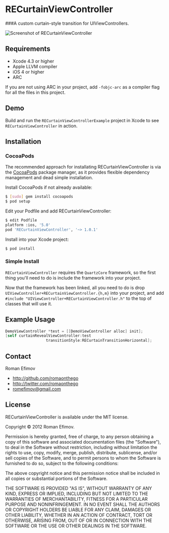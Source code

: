 # RECurtainViewController
###A custom curtain-style transition for UIViewControllers.

![Screenshot of RECurtainViewController](https://github.com/romaonthego/RECurtainViewController/raw/master/Screenshot.png "RECurtainViewController Screenshot")

## Requirements
* Xcode 4.3 or higher
* Apple LLVM compiler
* iOS 4 or higher
* ARC

If you are not using ARC in your project, add `-fobjc-arc` as a compiler flag for all the files in this project.

## Demo

Build and run the `RECurtainViewControllerExample` project in Xcode to see `RECurtainViewController` in action.

## Installation

### CocoaPods

The recommended approach for installating RECurtainViewController is via the [CocoaPods](http://cocoapods.org/) package manager, as it provides flexible dependency management and dead simple installation.

Install CocoaPods if not already available:

``` bash
$ [sudo] gem install cocoapods
$ pod setup
```

Edit your Podfile and add RECurtainViewController:

``` bash
$ edit Podfile
platform :ios, '5.0'
pod 'RECurtainViewController', '~> 1.0.1'
```

Install into your Xcode project:

``` bash
$ pod install
```

### Simple Install

`RECurtainViewController` requires the `QuartzCore` framework, so the first thing you'll need to do is include the framework into your project.

Now that the framework has been linked, all you need to do is drop `UIViewController+RECurtainViewController.{h,m}` into your project, and add `#include "UIViewController+RECurtainViewController.h"` to the top of classes that will use it.

## Example Usage

``` objective-c
DemoViewController *test = [[DemoViewController alloc] init];
[self curtainRevealViewController:test
                  transitionStyle:RECurtainTransitionHorizontal];
```

## Contact

Roman Efimov

- http://github.com/romaonthego
- http://twitter.com/romaonthego
- romefimov@gmail.com

## License

RECurtainViewController is available under the MIT license.

Copyright © 2012 Roman Efimov.

Permission is hereby granted, free of charge, to any person obtaining a copy of this software and associated documentation files (the "Software"), to deal in the Software without restriction, including without limitation the rights to use, copy, modify, merge, publish, distribute, sublicense, and/or sell copies of the Software, and to permit persons to whom the Software is furnished to do so, subject to the following conditions:

The above copyright notice and this permission notice shall be included in all copies or substantial portions of the Software.

THE SOFTWARE IS PROVIDED "AS IS", WITHOUT WARRANTY OF ANY KIND, EXPRESS OR IMPLIED, INCLUDING BUT NOT LIMITED TO THE WARRANTIES OF MERCHANTABILITY, FITNESS FOR A PARTICULAR PURPOSE AND NONINFRINGEMENT. IN NO EVENT SHALL THE AUTHORS OR COPYRIGHT HOLDERS BE LIABLE FOR ANY CLAIM, DAMAGES OR OTHER LIABILITY, WHETHER IN AN ACTION OF CONTRACT, TORT OR OTHERWISE, ARISING FROM, OUT OF OR IN CONNECTION WITH THE SOFTWARE OR THE USE OR OTHER DEALINGS IN THE SOFTWARE.
